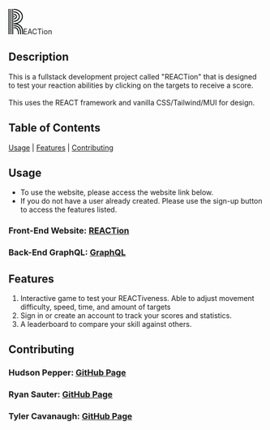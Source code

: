 ![alt text](ReactionAsset.png)EACTion

## Description

This is a fullstack development project called "REACTion" that is designed to test your reaction abilities by clicking on the targets to receive a score.
<br><br>
This uses the REACT framework and vanilla CSS/Tailwind/MUI for design.

## Table of Contents

[Usage](#usage) |
[Features](#features) |
[Contributing](#contributing)

## Usage

- To use the website, please access the website link below.
- If you do not have a user already created. Please use the sign-up button to access the features listed.

### Front-End Website: [REACTion](https://reaction-simulator.netlify.app/)

### Back-End GraphQL: [GraphQL](https://reaction-backend-p1ns.onrender.com/graphql)

## Features

1. Interactive game to test your REACTiveness. Able to adjust movement difficulty, speed, time, and amount of targets
2. Sign in or create an account to track your scores and statistics.
3. A leaderboard to compare your skill against others.

## Contributing

### Hudson Pepper: [GitHub Page](https://github.com/hudsonpepper)<br>

### Ryan Sauter: [GitHub Page](https://github.com/ryansauter88)<br>

### Tyler Cavanaugh: [GitHub Page](https://github.com/Tyler-Cav)
